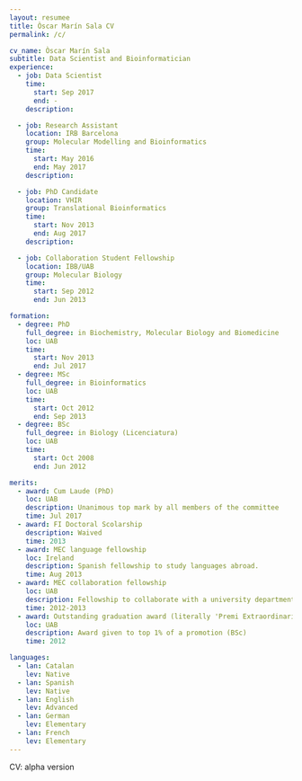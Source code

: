 ```yaml
---
layout: resumee
title: Òscar Marín Sala CV
permalink: /c/

cv_name: Òscar Marín Sala
subtitle: Data Scientist and Bioinformatician
experience:
  - job: Data Scientist
    time:
      start: Sep 2017
      end: -
    description: 

  - job: Research Assistant
    location: IRB Barcelona
    group: Molecular Modelling and Bioinformatics
    time:
      start: May 2016
      end: May 2017
    description: 

  - job: PhD Candidate
    location: VHIR
    group: Translational Bioinformatics
    time:
      start: Nov 2013
      end: Aug 2017
    description: 

  - job: Collaboration Student Fellowship
    location: IBB/UAB
    group: Molecular Biology
    time:
      start: Sep 2012
      end: Jun 2013

formation:
  - degree: PhD
    full_degree: in Biochemistry, Molecular Biology and Biomedicine
    loc: UAB
    time:
      start: Nov 2013
      end: Jul 2017
  - degree: MSc
    full_degree: in Bioinformatics
    loc: UAB
    time: 
      start: Oct 2012
      end: Sep 2013
  - degree: BSc
    full_degree: in Biology (Licenciatura)
    loc: UAB
    time:
      start: Oct 2008
      end: Jun 2012

merits: 
  - award: Cum Laude (PhD)
    loc: UAB
    description: Unanimous top mark by all members of the committee
    time: Jul 2017
  - award: FI Doctoral Scolarship
    description: Waived
    time: 2013
  - award: MEC language fellowship
    loc: Ireland
    description: Spanish fellowship to study languages abroad.
    time: Aug 2013
  - award: MEC collaboration fellowship
    loc: UAB
    description: Fellowship to collaborate with a university department during an academic year
    time: 2012-2013
  - award: Outstanding graduation award (literally 'Premi Extraordinari de Graduació')
    loc: UAB
    description: Award given to top 1% of a promotion (BSc)
    time: 2012

languages:
  - lan: Catalan
    lev: Native
  - lan: Spanish
    lev: Native
  - lan: English
    lev: Advanced
  - lan: German
    lev: Elementary
  - lan: French
    lev: Elementary
---
```


CV: alpha version
